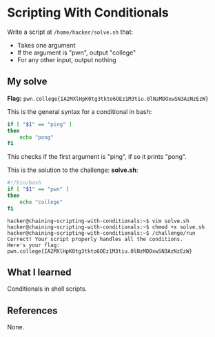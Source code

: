 # Scripting With Conditionals
Write a script at `/home/hacker/solve.sh` that:
- Takes one argument
- If the argument is "pwn", output "college"
- For any other input, output nothing

## My solve
**Flag:** `pwn.college{IA2MXlHpK0tg3tkto6OEz1M3tiu.0lNzMDOxwSN3AzNzEzW}`

This is the general syntax for a conditional in bash:
```bash
if [ "$1" == "ping" ]
then
    echo "pong"
fi
```
This checks if the first argument is "ping", if so it prints "pong".

This is the solution to the challenge:
**solve.sh**:
```bash
#!/bin/bash
if [ "$1" == "pwn" ]
then
	echo "college"
fi
```

```
hacker@chaining~scripting-with-conditionals:~$ vim solve.sh 
hacker@chaining~scripting-with-conditionals:~$ chmod +x solve.sh 
hacker@chaining~scripting-with-conditionals:~$ /challenge/run 
Correct! Your script properly handles all the conditions.
Here's your flag:
pwn.college{IA2MXlHpK0tg3tkto6OEz1M3tiu.0lNzMDOxwSN3AzNzEzW}
```

## What I learned
Conditionals in shell scripts.

## References 
None.